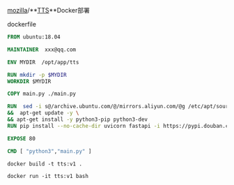 

[mozilla](https://github.com/mozilla)/**[TTS](https://github.com/mozilla/TTS)**Docker部署



dockerfile

```dockerfile
FROM ubuntu:18.04

MAINTAINER  xxx@qq.com

ENV MYDIR  /opt/app/tts

RUN mkdir -p $MYDIR
WORKDIR $MYDIR

COPY main.py ./main.py

RUN  sed -i s@/archive.ubuntu.com/@/mirrors.aliyun.com/@g /etc/apt/sources.list \
&&  apt-get update -y \
&& apt-get install -y python3-pip python3-dev
RUN pip install --no-cache-dir uvicorn fastapi -i https://pypi.douban.com/simple

EXPOSE 80

CMD [ "python3","main.py" ]
```



```
docker build -t tts:v1 .

docker run -it tts:v1 bash
```

